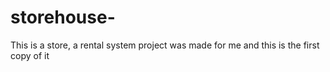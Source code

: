 # storehouse-
This is a store, a rental system project was made for me and this is the first copy of it 
